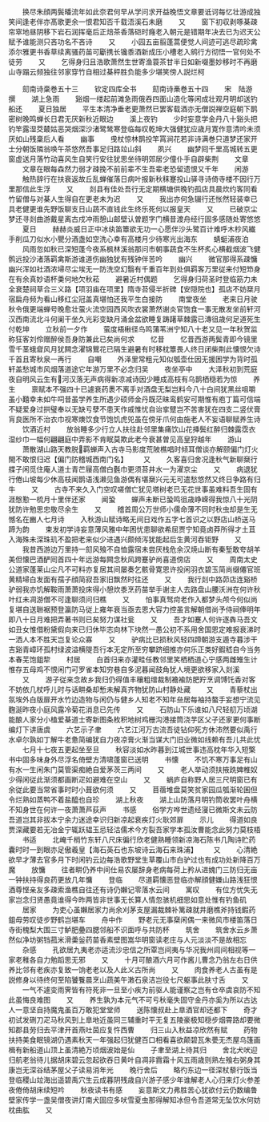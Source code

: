 <!-- { "loadSidebar": true } -->
　　换尽朱顔两鬓皤流年如此奈君何早从学问求开益晚悟文章要诋诃每忆壮游成独笑间逢老伴亦髙歌更余一恨君知否千载浯溪石未磨
　　又
　　窗下初収剥啄棊疎帘窣地昼阴移下岩石润挥毫后正焙茶香落硙时癃老入朝元是错期年决去已为迟天公赋予谁能测只吝功名不吝诗
　　又
　　小园五亩翦蓬蒿便觉人间迹可逃尽疏珍禽添尔雅更书香草续离骚药苖可斸携长镵黍酒新成压小槽老入鹓行方彻悟一官何处不徒劳
　　又
　　乞得身归且浩歌萧然生世寄渔蓑茶甘半日如新啜墨妙移时不再磨山寺蹋云频独往邻家穿竹自相过棊枰胜负能多少堪笑傍人説烂柯












　　劎南诗稾巻五十三
　　钦定四库全书
　　劎南诗槀巻五十四
　　宋　陆游　撰
　　湖上急雨
　　谿烟一缕起前滩急雨俄吞四面山造化等闲成壮观月明却送钓船还
　　夏日独居
　　平生本清净垂老更萧然已罢客载酒亦无僧説禅空庭朝下鹊密树晚鸣蝉长日君无厌新秋近眼边
　　溪上夜钓
　　少时妄意学金丹八十谿头把钓竿露湿茭樷姑恶哭烟深沙渚鹭鸶寒登临每叹乾坤大强健犹应歳月寛作意清吟未须厌如山残稾后人看
　　幽事
　　曵杖惊林鹊投竿罥涧花若非诗满巻只道梦还家开士分朝饭隣翁唤午茶悠然吾事足归路竝山斜
　　夙兴
　　幽梦囘千里高城转五更窗虚送月落竹动喜风生自笑行安往犹思坐待明郊居少僮仆手自辟柴荆
　　文章
　　文章在眼每森然力弱才疎挽不前前辈不生吾辈老恐留遗恨又千年
　　闲游
　　触热辞行在扶衰返故丘乱蝉催落日病叶报新秋秣蹇投山驿寻诗倚寺楼不因行万里那信此生浮
　　又
　　剡县有佳处吾行无定期横塘供晚钓孤店具晨炊约客同看竹留僧与对棊人生得自在更老未为迟
　　又
　　我出亦何急辍行还怅然轻装幸已具老健更谁先野饭聊支日山蔬不直钱此生终乐死何以报皇天
　　又
　　已破京尘梦还寻剡曲游戴星离古戍冲雨憩山邮壁认曽题字门横昔渡舟经行固多感随处寄悠悠
　　夏日
　　赫赫炎威日正中冰纨笛簟欲无功一心愿伴沙头鹭百计难呼木杪风纎手削瓜刀似水小甖分酒盏如空洗心幸有高楼月少待寒光出海东
　　蜻蜓浦夜泊
　　风雨忽如秋已深短蓬今夜系枫林溪翁那问市朝事蔬食不生杯炙心横截烟波飞健鹘远投沙渚落羁禽斯游谁道伤幽独犹有残钟伴苦吟
　　幽兴
　　微官那得系疎慵幽兴浑如社酒浓埽尽尘埃无一防洗空幻翳有千重百年到处俱羁客万里従来付短笻身在有余真妙语杯羮何地欠秋菘
　　避暑近村偶题
　　乞得身归荷圣时登临筋力未全衰楚祠草合三义路【项羽庙在项里】隋寺苔侵半折碑【安隠院也】孤店不妨椉月宿扁舟频为看山移红尘冠盖真堪怕还我平生白接防
　　南堂夜坐
　　老来日月驶秋令俄更端蝉号晚愈壮萤火流空园西风吹衣裳萧然谢炎官饱食一事无散发坐前轩河汉西南流北斗何阑干坐久光彩变缺月涌金盆欲睡复踌躇草棘露已漙徂歳何足道死生付乾坤
　　立秋前一夕作
　　萤度梧楸径鸟鸣蒲苇洲宁知八十老又见一年秋贺监称狂客刘伶赠醉侯吾身防兼此已矣尚何求
　　忆昔
　　忆昔西游两鬓青即今镜里雪千茎蛾睂风月犹闗念濯锦鸎花已隔生避暑有时移枕簟畏人终日闭柴荆此懐恨欠诗千首且寄秋泉一再行
　　自嘲
　　外泽里常粗元知似瓠壶仕因无援困学为背时孤轩盖愁城市风烟落道途它年游万里不必念归吴
　　夜坐亭中
　　大泽秋初到荒庭夜自明风云生有河汉落无声病得新凉减诗因少睡成高枝有乌鹊栖穏若为惊
　　养生
　　禀赋本不强四十已遽衰药褁不离手对酒盘无梨岂料今八十白间犹黑丝咀嚼虽小囏幸未如牛呞昔虽学养生所遇少硕师金丹既茫昧鸾鹤安可期惟有庖丁篇可信端不疑爱身过拱璧奉以无缺亏孽不患天作戚惟忧自诒挛躄岂不苦害犹在四支二竖伏膏肓良医所不治衣巾视寒燠饮食节饱饥虎兕虽在傍牙爪何由施老人不妄语聊赋养生诗
　　饮酒近村
　　放翁睡多少行立人扶往赴邻里集痛饮山花挿鬓红醉归棘露霑衣湿纱巾一幅何翩翩庭中弄影不肯眠莫欺此老今衰甚曽见高皇狩越年
　　游山
　　萧散湖山路天教脱羁蝉声入古寺马影度荒陂樵唱时倾耳僧谈亦解颐偏门灯火閙不敢恨归迟【偏门防稽城西南门名】
　　又
　　久客喜归舍况逢秋气新聊椉行艓子闲觅住庵人道士青芒屦高僧白氎巾更须苔井水一为濯京尘
　　又
　　病退犹行倦山坡每少休高枝闻鹊语浅濑见鱼游偶有堪椉兴元无可遣愁悠然又终日争路有归牛
　　又
　　古寺不来久入门空叹嗟僧亡犹见塔树老已无花世事虽难料吾生固有涯慇懃一梳月十里伴还家
　　闻蛩
　　蝉声未断已蛩鸣徂歳峥嵘得我惊八十光阴犹防许勉思忠敬尽余生
　　又
　　稽首周公万世师小儒命薄不同时秋虫却是生无憾名在豳人七月诗
　　入秋游山赋诗略无间日戏作五字七首识之以野店山桥送马蹄为韵
　　束发初学诗妄意薄风雅中年困忧患聊欲希屈贾宁知竟卤莽所得才土苴入海殊未深珠玑不盈把老来似少进遇兴颇倾泻犹能起后生黄河吞钜野
　　又
　　我昔西游边万里持一劎风飱不自恤露宿未尝厌栈危余汉焼山断有秦堑敢夸胡羊美但懐巴酒酽囘首四十年远游每闗念秋风跨蹇驴尚喜道傍店
　　又
　　周南太史公道家蓬莱山尘凡不可料亦复居其间屡奏乞骸骨寛恩许投闲羽衣碧玉简尚缀僊官班黄精埽白发面有孺子顔简寂吾家旧飘然时往还
　　又
　　我行剡中路茆店连谿桥驴弱我亦饥解鞍雨萧萧投床得小憩炊黍烹药苗举手谢主人去路盘山腰沃洲在何许秋叶红未凋游僧不可逢聊须问归樵
　　又
　　怕事真驽疴老作入都梦头颅今何似尚复堪自送聮裾预登瀛防马従上雍年衰当亟去恩大容力控虽言解朝借尚予侍祠俸明年即八十日月难把弄著书则已矣努力谋社瓮
　　又
　　吾才如蹇人何许逐犇马吾文如丑女惟借粉黛假向来已归休毕志向林下块然一愚公初不系用舍国恩定难报衰涕时一洒人本不胜天岂复论众寡
　　又
　　驴病比已损秋风轻四蹄朝游支遁寺暮涉干吉谿青嶂环孤村绿波溢横隄吾行本无定所至穷攀跻细推亦何乐正类好鍜嵇自今当务本春芜饱鉏犂
　　村居
　　白首归来亦灌畦任教邻里笑栖栖道心宁感两雌雉生计惟存五母鸡不恨闲门可罗雀本知穷巷自多泥暮闻鼓角犹人境更欲移家入剡溪
　　又
　　游子従来念故乡我归仍得值丰穰粗缯裁制襜褕防肥羜烹调馎饦香对客不妨依几杖呼儿时与话畊桑却慙未解真齐物犹防山村静处藏
　　又
　　青藜杖出氛埃外白版扉开水竹边造物与闲仍与健乡人知老不知年亝居每袖持螯手妄想宁流见麴涎昨夜小庭风露冷菊花消息已先传
　　又
　　石防山下乐谁如八尺轻舠万顷湖能酿人家分小榼爱棊道士寄新图条枚积地树鸡栅沟港接筒浇芋区父子还家更何事断编灯下讲唐虞
　　六艺示子聿
　　六艺江河万古流吾徒钻仰死方休沛然要似禹行水卓尔孰如丁解牛老惫简编犹自力夜凉膏火渐当谋大门旧业微如线赖有吾儿共此忧
　　七月十七夜五更起坐至旦
　　秋容淡如水昨暮到江城世事违高枕年华入短檠书中固多味身外尽浮名倚壁方清啸蓬窗已送明
　　书懐
　　不饥不寒万事足有山有水一生闲朱门莫管渠痴絶自爱茅茨三两间
　　又
　　老人举动须扶掖跣婢椎奴少得闲従此渐须都画断疋如避难在空山
　　又
　　蜗庐自称野人居三尺明窗已有余従此要当常省事时时小葺欲何须
　　又
　　苜蓿堆盘莫笑贫家园瓜瓠渐轮囷但令烂熟如蒸鸭不着盐醯也自珍
　　湖上秋夜
　　湖上山防落月明钓筒收罢叶舟横不知身世在何许一夜萧萧芦荻声
　　书感
　　俗学方哗世遗经寖已微斯文未云防吾道岂其非拔本宁余力迷途幸识归新凉起衰疾灯火耿郊扉
　　示儿
　　得道如良贾深藏要若无冶金宁辄跃韫玉忌轻沽儒术今方裂吾家学本孤汝曹能念此努力莫枝梧
　　书适
　　北崦千梢竹东轩八尺床徧行欣老健熟睡领新凉海石陈书几陶诗贮药囊时时一到眼亦足傲羲皇【海石英石也东坡诗云海石来珠浦】
　　又
　　心清絶欲早才薄去官多月下时闲钓云边每浩歌野堂生草覆山市白驴过也有成功处新降百万魔
　　放慵
　　往者畊仍养中间仕易农屡辞身老病每荷上矜从进媿门三防归无亩一钟扶持得良药更放几年慵
　　登临
　　尽道羁懐恶登临亦解顔健嫌山路浅狂恨酒尊悭亲友多疎索渔樵自往还有诗仍嬾记零落水云间
　　寓叹
　　有位方忧失无家岂念归贤愚竟谁得今昨两皆非世事无长算人情忽骇机细思如意处惟有钓鱼矶
　　居家
　　为吏心虽嬾居家力尚余刈茅支屋漏裁棘补篱疎就井磨樵斧持钱鍜药鉏毋劳叹徒步野鹤岂堪车
　　舟中作
　　野老元无事椉闲偶一来微风市楼笛落日寺街槐梨大围三寸鲈肥疉四腮邻船不识面呼与共防杯
　　筑舍
　　筑舍水云乡萧然似净坊粥铛菰米滑羮釡药苗香素壁图嵩华明窗读老庄与人元淡淡不是故相忘
　　杂感
　　孔欲居九夷老亦适流沙忠信之所覃岂间夷与华况我州闾间相视等一家老稚各自力勉蹈思无邪
　　又
　　十月可酿酒六月可作酱儿曹念乃翁左右日供养比邻有老疾亦复致一饷老老以及人此义古所尚
　　又
　　肉食养老人古虽有是説修身以待终何至陷饕餮晨烹山蔬美午潄石泉洁岂役七尺躯事此肤寸舌
　　又
　　一气不遽变雨霁皆有符死非一旦至小疾为前驱人能谨察之岂有仓卒虞哀防不知此虽悔良难图
　　又
　　养生孰为本元气不可亏秋毫失固守金丹亦奚为所以古达人一意坚自持魔鬼虽百万敢犯堂堂师
　　送陈懐叔赴上臯酒官却还都下
　　奇才初试发硎刀疋马秋风到上臯地近虽同三辅重时平无复五陵豪极知穏步烟霄路却要微知郡县劳归去平津开首燕吐茵应复忤西曹
　　归三山入秋益凉欣然有赋
　　药物扶持美食眠镜湖仍遇素秋天一年强起归犹健百口相看喜欲颠碧瓦朱甍无杰屋乌篷画楫有新船道山顶上虽清絶万顷烟波始是仙
　　子聿至湖上待其归
　　舍北犬吠迎归航老翁待儿据胡床碧云忽起欲吞日黄叶自凋非霣霜十风五雨歳则熟左飱右粥身其康岂无深谷结茅屋父子读易消年光
　　晚行舍后
　　略彴东边一径深杖藜行饭当登临稷山竝海出遥碧禹穴生云成暮阴残歳自兴游子感少年谁解老人心归来灯火参差夜倦倚胡床续短吟
　　秋夜读书有感
　　妄意斯文力弗胜苦心犹欲付云仍数编鲁壁家传学一盏吴僧夜讲灯南犬固应多吠雪夏虫那得解知冰但令吾道常无坠饮水何妨枕曲肱
　　又
